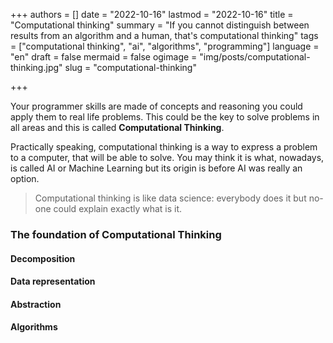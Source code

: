+++
authors = []
date = "2022-10-16"
lastmod = "2022-10-16"
title = "Computational thinking"
summary = "If you cannot distinguish between results from an algorithm and a human, that's computational thinking"
tags = ["computational thinking", "ai", "algorithms", "programming"]
language = "en"
draft = false
mermaid = false
ogimage = "img/posts/computational-thinking.jpg"
slug = "computational-thinking"

+++

Your programmer skills are made of concepts and reasoning you could apply them to real life problems. This could be the key to solve problems in all areas and this is called **Computational Thinking**.

Practically speaking, computational thinking is a way to express a problem to a computer, that will be able to solve. You may think it is what, nowadays, is called AI or Machine Learning but its origin is before AI was really an option.

> Computational thinking is like data science: everybody does it but no-one could explain exactly what is it.

### The foundation of Computational Thinking

#### Decomposition

#### Data representation

#### Abstraction

#### Algorithms